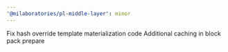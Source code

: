 ```yaml
---
'@milaboratories/pl-middle-layer': minor
---
```


Fix hash override template materialization code
Additional caching in block pack prepare
